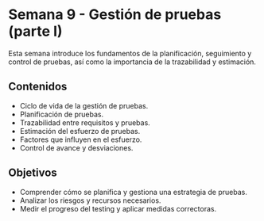 # Semana 9 - Gestión de pruebas (parte I)

Esta semana introduce los fundamentos de la planificación, seguimiento y control de pruebas, así como la importancia de la trazabilidad y estimación.

## Contenidos

- Ciclo de vida de la gestión de pruebas.
- Planificación de pruebas.
- Trazabilidad entre requisitos y pruebas.
- Estimación del esfuerzo de pruebas.
- Factores que influyen en el esfuerzo.
- Control de avance y desviaciones.

## Objetivos

- Comprender cómo se planifica y gestiona una estrategia de pruebas.
- Analizar los riesgos y recursos necesarios.
- Medir el progreso del testing y aplicar medidas correctoras.
